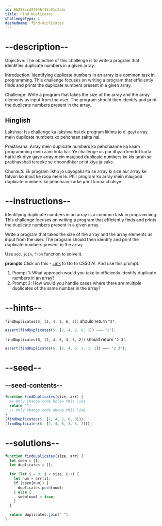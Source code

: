 ```yaml
---
id: 66288ccd87056f15c01c3abc
title: Find Duplicates
challengeType: 1
dashedName: find-duplicates
---
```


# --description--

Objective: The objective of this challenge is to write a program that identifies duplicate numbers in a given array.

Introduction: Identifying duplicate numbers in an array is a common task in programming. This challenge focuses on writing a program that efficiently finds and prints the duplicate numbers present in a given array.

Challenge: Write a program that takes the size of the array and the array elements as input from the user. The program should then identify and print the duplicate numbers present in the array.

<h2>Hinglish</h2>

Lakshya: Iss challenge ka lakshya hai ek program likhna jo di gayi array mein duplicate numbers ko pehchaan sakta hai.

Prastavana: Array mein duplicate numbers ko pehchaanne ka kaam programming mein aam hota hai. Ye challenge us par dhyan kendrit karta hai ki ek diye gaye array mein maujood duplicate numbers ko kis tarah se prabhavshali tareeke se dhoondhkar print kiya ja sake.

Chunauti: Ek program likho jo upyogakarta se array ki size aur array ke tatvon ko input ke roop mein le. Phir program ko array mein maujood duplicate numbers ko pehchaan karke print karna chahiye.

# --instructions--

Identifying duplicate numbers in an array is a common task in programming. This challenge focuses on writing a program that efficiently finds and prints the duplicate numbers present in a given array.

Write a program that takes the size of the array and the array elements as input from the user. The program should then identify and print the duplicate numbers present in the array.

Use `add`, `join`, `from` function to solve it.

**prompts**
Click on this - <a href = "https://cs50.ai/chat">Link</a> to Go to CS50 AI.
And use this prompt.

1. Prompt 1: What approach would you take to efficiently identify duplicate numbers in an array?
2. Prompt 2: How would you handle cases where there are multiple duplicates of the same number in the array? 

# --hints--

`findDuplicates(5, [2, 4, 2, 6, 3])` should return `"2"`.

```js
assert(findDuplicates(5, [2, 4, 2, 6, 3]) === "2");
```

`findDuplicates(6, [2, 4, 6, 3, 3, 2])` should return `"2 3"`.

```js
assert(findDuplicates(6, [2, 4, 6, 3, 3, 2]) === "2 3");

```

# --seed--
## --seed-contents--

```js
function findDuplicates(size, arr) {
  // Only change code below this line
  return "";
  // Only change code above this line
}
(findDuplicates(5, [2, 4, 2, 6, 3])); 
(findDuplicates(6, [2, 4, 6, 3, 3, 2])); 
```

# --solutions--

```js
function findDuplicates(size, arr) {
  let seen = {};
  let duplicates = [];
  
  for (let i = 0; i < size; i++) {
    let num = arr[i];
    if (seen[num]) {
      duplicates.push(num);
    } else {
      seen[num] = true;
    }
  }
  
  return duplicates.join(" ");
}
```

